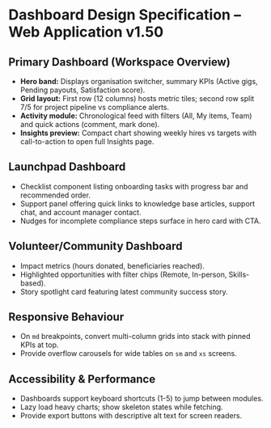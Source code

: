# Dashboard Design Specification – Web Application v1.50

## Primary Dashboard (Workspace Overview)
- **Hero band:** Displays organisation switcher, summary KPIs (Active gigs, Pending payouts, Satisfaction score).
- **Grid layout:** First row (12 columns) hosts metric tiles; second row split 7/5 for project pipeline vs compliance alerts.
- **Activity module:** Chronological feed with filters (All, My items, Team) and quick actions (comment, mark done).
- **Insights preview:** Compact chart showing weekly hires vs targets with call-to-action to open full Insights page.

## Launchpad Dashboard
- Checklist component listing onboarding tasks with progress bar and recommended order.
- Support panel offering quick links to knowledge base articles, support chat, and account manager contact.
- Nudges for incomplete compliance steps surface in hero card with CTA.

## Volunteer/Community Dashboard
- Impact metrics (hours donated, beneficiaries reached).
- Highlighted opportunities with filter chips (Remote, In-person, Skills-based).
- Story spotlight card featuring latest community success story.

## Responsive Behaviour
- On `md` breakpoints, convert multi-column grids into stack with pinned KPIs at top.
- Provide overflow carousels for wide tables on `sm` and `xs` screens.

## Accessibility & Performance
- Dashboards support keyboard shortcuts (1-5) to jump between modules.
- Lazy load heavy charts; show skeleton states while fetching.
- Provide export buttons with descriptive alt text for screen readers.
